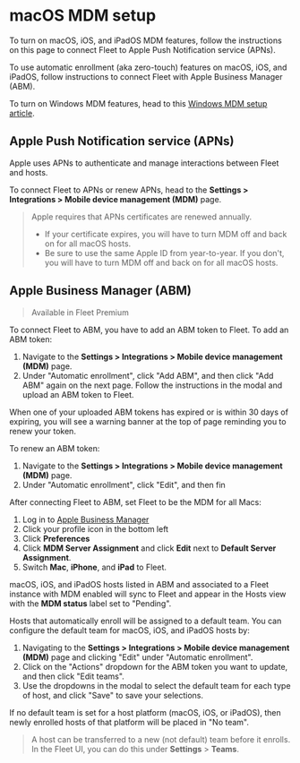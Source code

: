 # macOS MDM setup

To turn on macOS, iOS, and iPadOS MDM features, follow the instructions on this page to connect Fleet to Apple Push Notification service (APNs).

To use automatic enrollment (aka zero-touch) features on macOS, iOS, and iPadOS, follow instructions to connect Fleet with Apple Business Manager (ABM).

To turn on Windows MDM features, head to this [Windows MDM setup article](https://fleetdm.com/guides/windows-mdm-setup). 

## Apple Push Notification service (APNs)

Apple uses APNs to authenticate and manage interactions between Fleet and hosts.

To connect Fleet to APNs or renew APNs, head to the **Settings > Integrations > Mobile device management (MDM)** page.

> Apple requires that APNs certificates are renewed annually. 
> - If your certificate expires, you will have to turn MDM off and back on for all macOS hosts.
> - Be sure to use the same Apple ID from year-to-year. If you don't, you will have to turn MDM off and back on for all macOS hosts.

## Apple Business Manager (ABM)

> Available in Fleet Premium

To connect Fleet to ABM, you have to add an ABM token to Fleet. To add an ABM token: 

1. Navigate to the **Settings > Integrations > Mobile device management (MDM)** page.
2. Under "Automatic enrollment", click "Add ABM", and then click "Add ABM" again on the next page. Follow the instructions in the modal and upload an ABM token to Fleet.

When one of your uploaded ABM tokens has expired or is within 30 days of expiring, you will see a warning
banner at the top of page reminding you to renew your token.

To renew an ABM token:

1. Navigate to the **Settings > Integrations > Mobile device management (MDM)** page.
2. Under "Automatic enrollment", click "Edit", and then fin

After connecting Fleet to ABM, set Fleet to be the MDM for all Macs: 

1. Log in to [Apple Business Manager](https://business.apple.com)
2. Click your profile icon in the bottom left
3. Click **Preferences**
4. Click **MDM Server Assignment** and click **Edit** next to **Default Server Assignment**.
5. Switch **Mac**, **iPhone**, and **iPad** to Fleet.

macOS, iOS, and iPadOS hosts listed in ABM and associated to a Fleet instance with MDM enabled will sync to Fleet and appear in the Hosts view with the **MDM status** label set to "Pending".

Hosts that automatically enroll will be assigned to a default team. You can configure the default team for macOS, iOS, and iPadOS hosts by:

1. Navigating to the **Settings > Integrations > Mobile device management (MDM)** page and clicking "Edit" under "Automatic enrollment".
2. Click on the "Actions" dropdown for the ABM token you want to update, and then click "Edit teams".
3. Use the dropdowns in the modal to select the default team for each type of host, and click "Save" to save your selections.

If no default team is set for a host platform (macOS, iOS, or iPadOS), then newly enrolled hosts of that platform will be placed in "No team". 

> A host can be transferred to a new (not default) team before it enrolls. In the Fleet UI, you can do this under **Settings** > **Teams**.

<meta name="category" value="guides">
<meta name="authorGitHubUsername" value="zhumo">
<meta name="authorFullName" value="Mo Zhu">
<meta name="publishedOn" value="2024-07-02">
<meta name="articleTitle" value="macOS MDM setup">
<meta name="description" value="Learn how to turn on MDM features in Fleet.">
